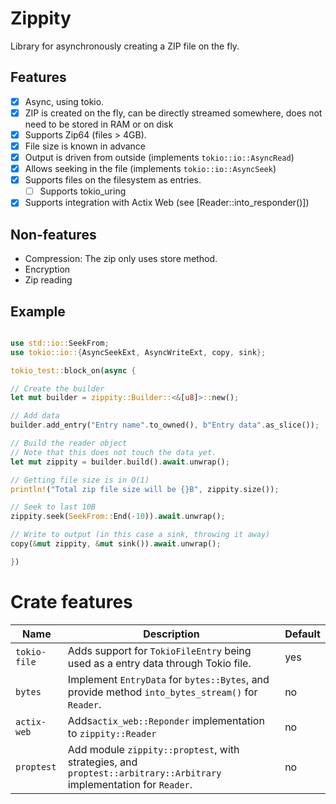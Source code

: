 # Zippity

Library for asynchronously creating a ZIP file on the fly.

## Features

- [x] Async, using tokio.
- [x] ZIP is created on the fly, can be directly streamed somewhere, does not need to be stored in RAM or on disk
- [x] Supports Zip64 (files > 4GB).
- [x] File size is known in advance
- [x] Output is driven from outside (implements `tokio::io::AsyncRead`)
- [x] Allows seeking in the file (implements `tokio::io::AsyncSeek`)
- [X] Supports files on the filesystem as entries.
  - [ ] Supports tokio_uring
- [X] Supports integration with Actix Web (see [Reader::into_responder()])

## Non-features
- Compression: The zip only uses store method.
- Encryption
- Zip reading

## Example
```rust

use std::io::SeekFrom;
use tokio::io::{AsyncSeekExt, AsyncWriteExt, copy, sink};

tokio_test::block_on(async {

// Create the builder
let mut builder = zippity::Builder::<&[u8]>::new();

// Add data
builder.add_entry("Entry name".to_owned(), b"Entry data".as_slice());

// Build the reader object
// Note that this does not touch the data yet.
let mut zippity = builder.build().await.unwrap();

// Getting file size is in O(1)
println!("Total zip file size will be {}B", zippity.size());

// Seek to last 10B
zippity.seek(SeekFrom::End(-10)).await.unwrap();

// Write to output (in this case a sink, throwing it away)
copy(&mut zippity, &mut sink()).await.unwrap();

})
```

# Crate features

| Name | Description | Default |
| ---- | ----------- | ------- |
| `tokio-file` | Adds support for `TokioFileEntry` being used as a entry data through Tokio file. | yes |
| `bytes` | Implement `EntryData` for `bytes::Bytes`, and provide method `into_bytes_stream()` for `Reader`. | no |
| `actix-web` | Adds`actix_web::Reponder` implementation to `zippity::Reader` | no |
| `proptest` | Add module `zippity::proptest`, with strategies, and `proptest::arbitrary::Arbitrary` implementation for `Reader`. | no |
